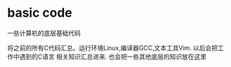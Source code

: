 # basic code
 一些计算机的底层基础代码

将之前的所有C代码汇总。运行环境Linux,编译器GCC,文本工具Vim.
以后会把工作中遇到的C语言 相关知识汇总进来.
也会把一些其他底层的知识放在这里
